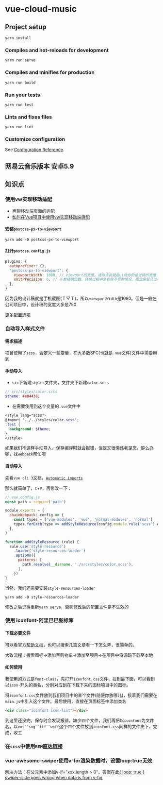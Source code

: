 # vue-cloud-music

## Project setup
```
yarn install
```

### Compiles and hot-reloads for development
```
yarn run serve
```

### Compiles and minifies for production
```
yarn run build
```

### Run your tests
```
yarn run test
```

### Lints and fixes files
```
yarn run lint
```

### Customize configuration
See [Configuration Reference](https://cli.vuejs.org/config/).

## 网易云音乐版本 安卓5.9

## 知识点

### 使用vw实现移动适配

- [再聊移动端页面的适配](https://www.w3cplus.com/css/vw-for-layout.html)
- [如何在Vue项目中使用vw实现移动端适配](https://www.w3cplus.com/mobile/vw-layout-in-vue.html)

#### 安装`postcss-px-to-viewport`
```shell
yarn add -D postcss-px-to-viewport
```

#### 打开`postcss.config.js`
```javascript
plugins: {
  autoprefixer: {},
  "postcss-px-to-viewport": {
    viewportWidth: 1080, // viewport的宽度。通俗点说就是ui给你的设计稿的宽度
    unitPrecision: 6, // 小数精确位数。转换过程中总有除不尽的情况，指定保留几位小数
  },
}
```
因为我的设计稿就是手机截图(Ｔ▽Ｔ)，所以`viewportWidth`是1080。但是一般在公司项目中，设计稿的宽度大多是750

[更多配置选项](https://github.com/evrone/postcss-px-to-viewport#usage)

### 自动导入样式文件

#### 需求描述

项目使用了`scss`，会定义一些变量，在大多数SFC(也就是`.vue`文件)文件中需要用到

#### 手动导入

- `src`下新建`styles`文件夹，文件夹下新建`color.scss`
```scss
// src/styles/color.scss
$theme: #e04438;
```

- 在需要使用到这个变量的`.vue`文件中
```scss
<style lang="scss">
@import '../../styles/color.scss';
.test {
  background: $theme;
}
</style>
```
如果我们不这样手动导入，保存编译时就会报错，但是又很懒还老是忘，肿么办呢，找`webpack`帮忙呗

#### 自动导入

先看`vue cli 3`文档，[`Automatic imports`](https://cli.vuejs.org/guide/css.html#automatic-imports)

那么就简单了，`C`+`V`，再修改一下：
```javascript
// vue.config.js
const path = require('path')

module.exports = {
  chainWebpack: config => {
    const types = ['vue-modules', 'vue', 'normal-modules', 'normal']
    types.forEach(type => addStyleResource(config.module.rule('scss').oneOf(type)))
  },
}

function addStyleResource (rule) {
  rule.use('style-resource')
    .loader('style-resources-loader')
    .options({
      patterns: [
        path.resolve(__dirname, './src/styles/color.scss'),
      ],
    })
}
```
当然，我们还需要安装`style-resources-loader`
```shell
yarn add -D style-resources-loader
```
修改之后记得重新`yarn serve`，否则修改后的配置文件是不生效的

### 使用 iconfont-阿里巴巴图标库

#### 下载必要文件

可以看官方[帮助文档](https://www.iconfont.cn/help/detail?spm=a313x.7781069.1998910419.d0091c141&helptype=code)，也可以搜索几篇文章看一下怎么弄，很简单的。

大致流程：搜索图标->添加至购物车->添加至项目->在项目中将源码下载至本地

#### 如何使用

我使用的方式是`font-class`，先打开`iconfont.css`文件，拉到最下面，可以看到以`icon-`开头的类名，分别对应到在下载下来的图标项目中的图标。

将`iconfont.css`文件放到我们项目中的某个文件(随便你放哪儿)，接着我们需要在`main.js`中引入这个文件。最后使用，直接在页面标签中添加类名
```html
<div class="iconfont icon-list"></div>
```
到这里还没完，保存时会发现报错，缺少四个文件，我们再把以`iconfont`为文件名，以`eot``svg``ttf``woff`这个四个文件放到`iconfont.css`同样的文件夹下，完成，收工

### 在`scss`中使用`BEM`[直达链接](https://github.com/andefine/knowledge-points/blob/master/css/use-BEM-in-scss.md)

### vue-awesome-swiper使用v-for渲染数据时，设置loop:true无效
解决方法：在父元素中添加v-if="xxx.length > 0"。答案在此[{ loop: true } swiper-slide goes wrong when data is from v-for](https://github.com/surmon-china/vue-awesome-swiper/issues/322)
